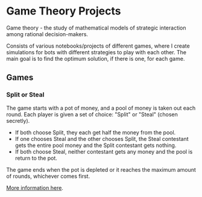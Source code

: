# Game Theory Projects

Game theory - the study of mathematical models of strategic interaction among rational decision-makers.

Consists of various notebooks/projects of different games, where I create simulations for bots with different strategies to play with each other. The main goal is to find the optimum solution, if there is one, for each game.


## Games

### Split or Steal

The game starts with a pot of money, and a pool of money is taken out each round. Each player is given a set of choice: "Split" or "Steal" (chosen secretly).
- If both choose Split, they each get half the money from the pool.
- If one chooses Steal and the other chooses Split, the Steal contestant gets the entire pool money and the Split contestant gets nothing.
- If both choose Steal, neither contestant gets any money and the pool is return to the pot.

The game ends when the pot is depleted or it reaches the maximum amount of rounds, whichever comes first.

[More information here](https://en.wikipedia.org/wiki/Golden_Balls).
